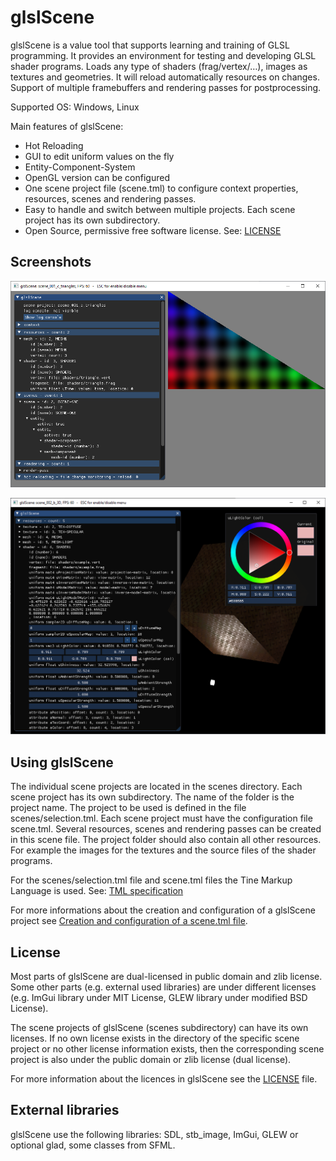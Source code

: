 glslScene
=========

glslScene is a value tool that supports learning and training of GLSL programming. It provides an environment for testing and developing GLSL shader programs. Loads any type of shaders (frag/vertex/…), images as textures and geometries. It will reload automatically resources on changes. Support of multiple framebuffers and rendering passes for postprocessing.

Supported OS: Windows, Linux

Main features of glslScene:
 * Hot Reloading
 * GUI to edit uniform values on the fly
 * Entity-Component-System
 * OpenGL version can be configured
 * One scene project file (scene.tml) to configure context properties, resources, scenes and rendering passes.
 * Easy to handle and switch between multiple projects. Each scene project has its own subdirectory.
 * Open Source, permissive free software license. See: [LICENSE](LICENSE)

Screenshots
-----------

![Screenshot from the example scene_001_c_triangles](doc/screenshot-01.png?raw=true)

![Screenshot from the example scene_002_b_3D](doc/screenshot-02.png?raw=true)

Using glslScene
---------------
The individual scene projects are located in the scenes directory. Each scene project has its own subdirectory. The name of the folder is the project name. The project to be used is defined in the file scenes/selection.tml. Each scene project must have the configuration file scene.tml. Several resources, scenes and rendering passes can be created in this scene file. The project folder should also contain all other resources. For example the images for the textures and the source files of the shader programs.

For the scenes/selection.tml file and scene.tml files the Tine Markup Language is used. See: [TML specification](doc/tml-specification.md)

For more informations about the creation and configuration of a glslScene project see [Creation and configuration of a scene.tml file](doc/scene-config.md).

License
-------
Most parts of glslScene are dual-licensed in public domain and zlib license. Some other parts (e.g. external used libraries) are under different licenses (e.g. ImGui library under MIT License, GLEW library under modified BSD License).

The scene projects of glslScene (scenes subdirectory) can have its own licenses.
If no own license exists in the directory of the specific scene project or
no other license information exists, then the corresponding scene project is also
under the public domain or zlib license (dual license).

For more information about the licences in glslScene see the [LICENSE](LICENSE) file.

External libraries
------------------
glslScene use the following libraries: SDL, stb_image, ImGui, GLEW or optional glad, some classes from SFML.
